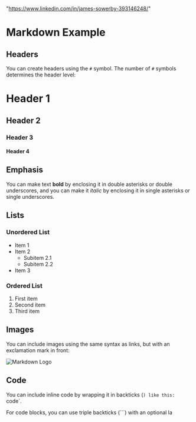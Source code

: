 "https://www.linkedin.com/in/james-sowerby-393146248/"
# Markdown Example

## Headers

You can create headers using the `#` symbol. The number of `#` symbols determines the header level:

# Header 1

## Header 2

### Header 3

#### Header 4

## Emphasis

You can make text **bold** by enclosing it in double asterisks or double underscores, and you can make it _italic_ by enclosing it in single asterisks or single underscores.

## Lists

### Unordered List

- Item 1
- Item 2
  - Subitem 2.1
  - Subitem 2.2
- Item 3

### Ordered List

1. First item
2. Second item
3. Third item

## Images

You can include images using the same syntax as links, but with an exclamation mark in front:

![Markdown Logo](https://markdown-here.com/img/icon256.png)

## Code

You can include inline code by wrapping it in backticks (`) like this: `code`.

For code blocks, you can use triple backticks (```) with an optional la